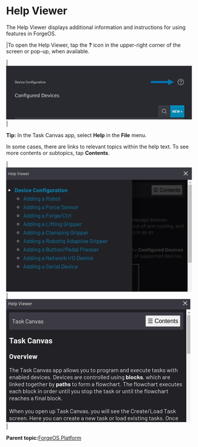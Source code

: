 # Help Viewer

The Help Viewer displays additional information and instructions for using features in ForgeOS.

|To open the Help Viewer, tap the **?** icon in the upper-right corner of the screen or pop-up, when available.

|![](../Images/Platform/Help-Icon.png)|

**Tip:** In the Task Canvas app, select **Help** in the **File** menu.

In some cases, there are links to relevant topics within the help text. To see more contents or subtopics, tap **Contents**.

|![](../Images/Platform/Help-Contents-Cropped.png)|![](../Images/Platform/Help-Viewer.png)|

**Parent topic:**[ForgeOS Platform](../Platform/PlatformOverview.md)

